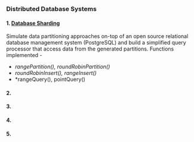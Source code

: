 ### Distributed Database Systems

#### 1. <ins> Database Sharding </ins>
Simulate data partitioning approaches on-top of an open source relational database
management system (PostgreSQL) and build a simplified query processor that access data from the
generated partitions. Functions implemented - 
- *rangePartition(), roundRobinPartition()*
- *roundRobinInsert(), rangeInsert()*
- *rangeQuery(), pointQuery()

#### 2.

#### 3.

#### 4.

#### 5.

